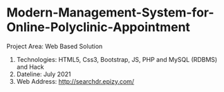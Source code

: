 # Modern-Management-System-for-Online-Polyclinic-Appointment
Project Area: Web Based Solution
1. Technologies: HTML5, Css3, Bootstrap, JS, PHP and MySQL (RDBMS) and Hack
2. Dateline: July 2021
3. Web Address: http://searchdr.epizy.com/   


